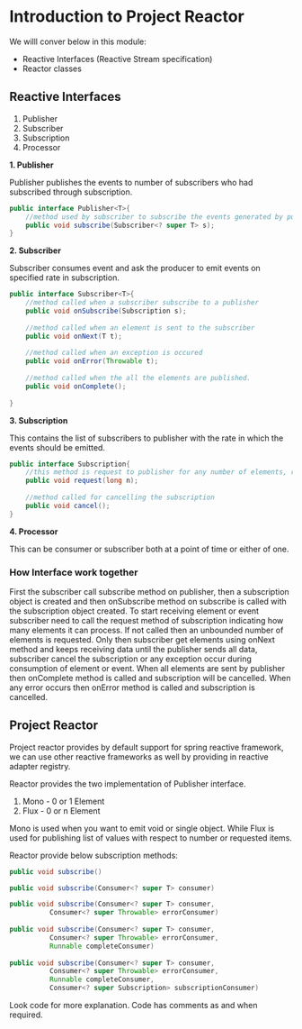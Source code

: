 # Introduction to Project Reactor
We willl conver below in this module:

* Reactive Interfaces (Reactive Stream specification)
* Reactor classes

## <b>Reactive Interfaces</b>
1. Publisher
2. Subscriber
3. Subscription
4. Processor

<b>1. Publisher</b>

Publisher publishes the events to number of subscribers who had subscribed through subscription.
```java
public interface Publisher<T>{
    //method used by subscriber to subscribe the events generated by publisher
    public void subscribe(Subscriber<? super T> s); 
}
```

<b>2. Subscriber</b>

Subscriber consumes event and ask the producer to emit events on specified rate in subscription.
```java
public interface Subscriber<T>{
    //method called when a subscriber subscribe to a publisher
    public void onSubscribe(Subscription s);
    
    //method called when an element is sent to the subscriber
    public void onNext(T t);
    
    //method called when an exception is occured
    public void onError(Throwable t);
    
    //method called when the all the elements are published.
    public void onComplete();
    
}
```

<b>3. Subscription</b>

This contains the list of subscribers to publisher with the rate in which the events should be emitted.
```java
public interface Subscription{
    //this method is request to publisher for any number of elements, represents the backpressure mechanism
    public void request(long n);
    
    //method called for cancelling the subscription
    public void cancel();
}
```
<b>4. Processor</b>

This can be consumer or subscriber both at a point of time or either of one.

### How Interface work together
First the subscriber call subscribe method on publisher, then a subscription object is created
and then onSubscribe method on subscribe is called with the subscription object created. To start receiving element
or event subscriber need to call the request method of subscription indicating how many elements it can process. If
not called then an unbounded number of elements is requested. Only then subscriber get elements using
onNext method and keeps receiving data until the publisher sends all data, subscriber cancel the subscription
or any exception occur during consumption of element or event. When all elements are sent by publisher then 
onComplete method is called and subscription will be cancelled. When any error occurs then onError method
is called and subscription is cancelled. 


## Project Reactor
Project reactor provides by default support for spring reactive framework, we can use other reactive frameworks as well 
by providing in reactive adapter registry.

Reactor provides the two implementation of Publisher interface.

1. Mono - 0 or 1 Element
2. Flux - 0 or n Element

Mono is used when you want to emit void or single object. While Flux is used for publishing list of values
with respect to number or requested items.

Reactor provide below subscription methods:
```java
public void subscribe()

public void subscribe(Consumer<? super T> consumer)

public void subscribe(Consumer<? super T> consumer,
          Consumer<? super Throwable> errorConsumer)
  
public void subscribe(Consumer<? super T> consumer,
          Consumer<? super Throwable> errorConsumer,
          Runnable completeConsumer)
              
public void subscribe(Consumer<? super T> consumer,
          Consumer<? super Throwable> errorConsumer,
          Runnable completeConsumer,
          Consumer<? super Subscription> subscriptionConsumer)              
``` 

Look code for more explanation. Code has comments as and when required.

